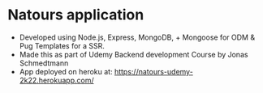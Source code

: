 # Natours application
- Developed using Node.js, Express, MongoDB, + Mongoose for ODM & Pug Templates for a SSR.
- Made this as part of Udemy Backend development Course by Jonas Schmedtmann
- App deployed on heroku at: https://natours-udemy-2k22.herokuapp.com/
